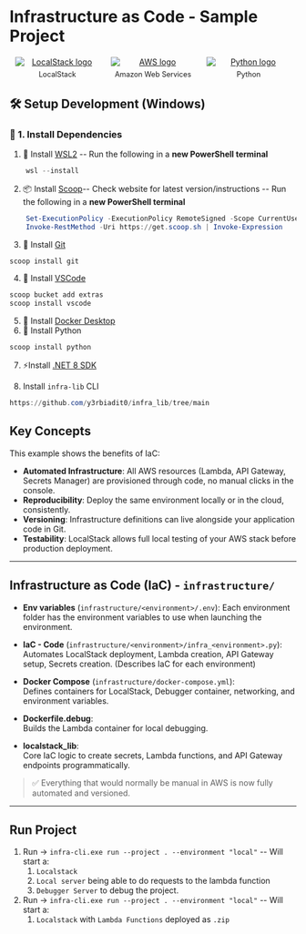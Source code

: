 # Infrastructure as Code - Sample Project 

<div style="display: flex; justify-content: space-between; align-items: center; margin: 20px 0;">

  <div style="flex: 1; text-align: center; margin: 0 10px;">
    <a href="https://github.com/localstack/localstack" target="_blank" rel="noopener noreferrer">
      <img src="https://avatars.githubusercontent.com/u/28732122?s=48&v=4"
           alt="LocalStack logo"
           style="max-width: 100%; height: auto; display: block; margin: 0 auto;" />
    </a>
    <div style="font-size: 0.9em; margin-top: 6px;">LocalStack</div>
  </div>

  <div style="flex: 1; text-align: center; margin: 0 10px;">
    <a href="https://aws.amazon.com/" target="_blank" rel="noopener noreferrer">
      <img src="https://upload.wikimedia.org/wikipedia/commons/9/93/Amazon_Web_Services_Logo.svg"
           alt="AWS logo"
           style="max-width: 100%; height: auto; display: block; margin: 0 auto;" />
    </a>
    <div style="font-size: 0.9em; margin-top: 6px;">Amazon Web Services</div>
  </div>

  <div style="flex: 1; text-align: center; margin: 0 10px;">
    <a href="https://www.python.org/" target="_blank" rel="noopener noreferrer">
      <img src="https://upload.wikimedia.org/wikipedia/commons/c/c3/Python-logo-notext.svg"
           alt="Python logo"
           style="max-width: 100%; height: auto; display: block; margin: 0 auto;" />
    </a>
    <div style="font-size: 0.9em; margin-top: 6px;">Python</div>
  </div>

</div>



## 🛠️ Setup Development (Windows)

### 🔧 1. Install Dependencies
1. 🐧 Install [WSL2](https://learn.microsoft.com/en-us/windows/wsl/install) --  Run the following in a **new PowerShell terminal**
```powershell
    wsl --install
```
2. 📦 Install [Scoop](https://scoop.sh/)-- Check website for latest version/instructions --  Run the following in a **new PowerShell terminal**
```powershell
    Set-ExecutionPolicy -ExecutionPolicy RemoteSigned -Scope CurrentUser
    Invoke-RestMethod -Uri https://get.scoop.sh | Invoke-Expression
```
3. 🌱 Install [Git](https://git-scm.com/downloads/win)
```powershell
scoop install git
```
4. 📝 Install [VSCode](https://code.visualstudio.com/docs/?dv=win64user)
```powershell
scoop bucket add extras
scoop install vscode
```
5. 🐳 Install [Docker Desktop](https://docs.docker.com/desktop/setup/install/windows-install/)
6. 🐍 Install Python
```powershell
scoop install python
```
7. ⚡Install [.NET 8 SDK](https://dotnet.microsoft.com/en-us/download/dotnet/thank-you/sdk-8.0.414-windows-x64-installer)

8. Install `infra-lib` CLI
```powershell
https://github.com/y3rbiadit0/infra_lib/tree/main
```

## Key Concepts

This example shows the benefits of IaC:

- **Automated Infrastructure**: All AWS resources (Lambda, API Gateway, Secrets Manager) are provisioned through code, no manual clicks in the console.
- **Reproducibility**: Deploy the same environment locally or in the cloud, consistently.
- **Versioning**: Infrastructure definitions can live alongside your application code in Git.
- **Testability**: LocalStack allows full local testing of your AWS stack before production deployment.

---

## Infrastructure as Code (IaC) - `infrastructure/`
- **Env variables** (`infrastructure/<environment>/.env`):
  Each environment folder has the environment variables to use when launching the environment.  

- **IaC - Code** (`infrastructure/<environment>/infra_<environment>.py`):  
  Automates LocalStack deployment, Lambda creation, API Gateway setup, Secrets creation. (Describes IaC for each environment)
  
- **Docker Compose** (`infrastructure/docker-compose.yml`):  
  Defines containers for LocalStack, Debugger container, networking, and environment variables.

- **Dockerfile.debug**:  
  Builds the Lambda container for local debugging.

- **localstack_lib**:  
  Core IaC logic to create secrets, Lambda functions, and API Gateway endpoints programmatically.

> ✅ Everything that would normally be manual in AWS is now fully automated and versioned.

---

## Run Project

1. Run -> `infra-cli.exe run --project . --environment "local"` -- Will start a:
   1. `Localstack`
   2. `Local server` being able to do requests to the lambda function
   3. `Debugger Server` to debug the project.
3. Run -> `infra-cli.exe run --project . --environment "local"` -- Will start a:
   1. `Localstack` with `Lambda Functions` deployed as `.zip`

